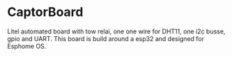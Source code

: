 # CaptorBoard

Litel automated board with tow relai, one one wire for DHT11, one i2c busse, gpio and UART.
This board is build around a esp32 and designed for Esphome OS.
